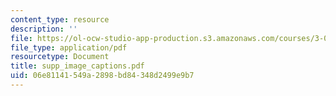 ```yaml
---
content_type: resource
description: ''
file: https://ol-ocw-studio-app-production.s3.amazonaws.com/courses/3-094-materials-in-human-experience-spring-2004/06e81141549a2898bd84348d2499e9b7_supp_image_captions.pdf
file_type: application/pdf
resourcetype: Document
title: supp_image_captions.pdf
uid: 06e81141-549a-2898-bd84-348d2499e9b7
---
```


